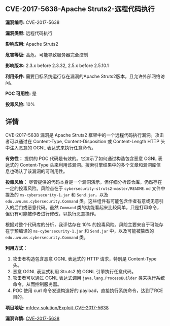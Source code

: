## CVE-2017-5638-Apache Struts2-远程代码执行

**漏洞编号:** CVE-2017-5638

**漏洞类型:** 远程代码执行

**影响应用:** Apache Struts2

**危害等级:** 高危，可能导致服务器完全控制

**影响版本:** 2.3.x before 2.3.32, 2.5.x before 2.5.10.1

**利用条件:** 需要目标系统运行存在漏洞的Apache Struts2版本，且允许外部网络访问。

**POC 可用性:** 是

**投毒风险:** 10%

## 详情

CVE-2017-5638 漏洞是 Apache Struts2 框架中的一个远程代码执行漏洞。攻击者可以通过在 Content-Type, Content-Disposition 或 Content-Length HTTP 头中注入恶意的 OGNL 表达式来执行任意命令。

**有效性：**
提供的 POC 代码是有效的。它演示了如何通过构造包含恶意 OGNL 表达式的 Content-Type 头来利用该漏洞。搜索引擎结果中的多个文章和漏洞库信息也确认了该漏洞的可利用性。

**投毒风险：**
尽管提供的代码本身是一个漏洞演示，但仔细分析该仓库，仍然存在一定的投毒风险。风险点在于 `cybersecurity-struts2-master/README.md` 文件中提及的 `ms-cybersecurity-1.jar` 和 `Send.jar`，以及 `edu.uvu.ms.cybersecurity.Command` 类。这些组件有可能包含作者有意或无意引入的后门或恶意代码。虽然 `Command` 类的功能看起来比较简单，只是打印命令，但仍有可能被作者进行修改，以执行恶意操作。

根据对整个代码库的分析，我评估存在 10% 的投毒风险。风险主要来自于可能存在于预编译的 `ms-cybersecurity-1.jar` 和 `Send.jar` 中，以及可能被篡改的 `edu.uvu.ms.cybersecurity.Command` 类。

**利用方式：**
1.  攻击者构造包含恶意 OGNL 表达式的 HTTP 请求，特别是 Content-Type 头。
2.  恶意 OGNL 表达式利用 Struts2 的 OGNL 引擎执行任意代码。
3.  攻击者可以通过 OGNL 表达式调用 `java.lang.ProcessBuilder` 类来执行系统命令，从而控制服务器。
4.  POC 使用 curl 命令发送构造好的 payload，直接执行系统命令，达到了RCE目的。

**项目地址:** [mfdev-solution/Exploit-CVE-2017-5638](https://github.com/mfdev-solution/Exploit-CVE-2017-5638)

**漏洞详情:** [CVE-2017-5638](https://nvd.nist.gov/vuln/detail/CVE-2017-5638)